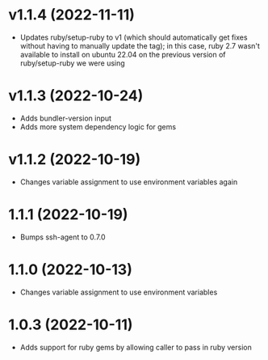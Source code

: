# v1.1.4 (2022-11-11)
- Updates ruby/setup-ruby to v1 (which should automatically get fixes without
  having to manually update the tag); in this case, ruby 2.7 wasn't available
  to install on ubuntu 22.04 on the previous version of ruby/setup-ruby we were
  using

# v1.1.3 (2022-10-24)
- Adds bundler-version input
- Adds more system dependency logic for gems

# v1.1.2 (2022-10-19)
- Changes variable assignment to use environment variables again

# 1.1.1 (2022-10-19)
- Bumps ssh-agent to 0.7.0

# 1.1.0 (2022-10-13)
- Changes variable assignment to use environment variables

# 1.0.3 (2022-10-11)
- Adds support for ruby gems by allowing caller to pass in ruby version
